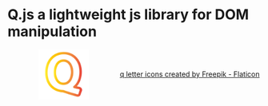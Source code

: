 # Q.js a lightweight js library for DOM manipulation
<div style="display:flex;align-items:center;justify-content:center;justify-content:center;width:100%">
<img src="./letter-q.png" style="width:100px;margin:auto"/>
  <a href="https://www.flaticon.com/free-icons/q-letter" title="faq icons">q letter icons created by Freepik - Flaticon</a>
</div>
